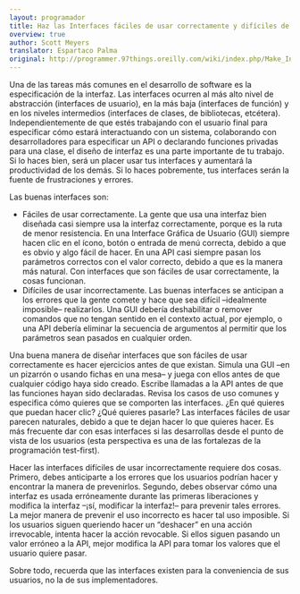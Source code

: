 ```yaml
---
layout: programador
title: Haz las Interfaces fáciles de usar correctamente y difíciles de usar incorrectamente
overview: true
author: Scott Meyers
translator: Espartaco Palma
original: http://programmer.97things.oreilly.com/wiki/index.php/Make_Interfaces_Easy_to_Use_Correctly_and_Hard_to_Use_Incorrectly
---
```


Una de las tareas más comunes en el desarrollo de software es la
especificación de la interfaz. Las interfaces ocurren al más alto nivel
de abstracción (interfaces de usuario), en la más baja (interfaces de
función) y en los niveles intermedios (interfaces de clases, de
bibliotecas, etcétera). Independientemente de que estés trabajando con
el usuario final para especificar cómo estará interactuando con un
sistema, colaborando con desarrolladores para especificar un API o
declarando funciones privadas para una clase, el diseño de interfaz es
una parte importante de tu trabajo. Si lo haces bien, será un placer
usar tus interfaces y aumentará la productividad de los demás. Si lo
haces pobremente, tus interfaces serán la fuente de frustraciones y
errores.

Las buenas interfaces son:

* Fáciles de usar correctamente. La gente que usa una interfaz bien
diseñada casi siempre usa la interfaz correctamente, porque es la ruta
de menor resistencia. En una Interface Gráfica de Usuario (GUI) siempre
hacen clic en el ícono, botón o entrada de menú correcta, debido a que
es obvio y algo fácil de hacer. En una API casi siempre pasan los
parámetros correctos con el valor correcto, debido a que es la manera
más natural. Con interfaces que son fáciles de usar correctamente, la
cosas funcionan.
* Difíciles de usar incorrectamente. Las buenas interfaces se anticipan a
los errores que la gente comete y hace que sea difícil –idealmente
imposible– realizarlos. Una GUI debería deshabilitar o remover comandos
que no tengan sentido en el contexto actual, por ejemplo, o una API
debería eliminar la secuencia de argumentos al permitir que los
parámetros sean pasados en cualquier orden.

Una buena manera de diseñar interfaces que son fáciles de usar
correctamente es hacer ejercicios antes de que existan. Simula una GUI
–en un pizarrón o usando fichas en una mesa– y juega con ellos antes de
que cualquier código haya sido creado. Escribe llamadas a la API antes
de que las funciones hayan sido declaradas. Revisa los casos de uso
comunes y especifica cómo quieres que se comporten las interfaces. ¿En
qué quieres que puedan hacer clic? ¿Qué quieres pasarle? Las interfaces
fáciles de usar parecen naturales, debido a que te dejan hacer lo que
quieres hacer. Es más frecuente dar con esas interfaces si las
desarrollas desde el punto de vista de los usuarios (esta perspectiva es
una de las fortalezas de la programación test-first).

Hacer las interfaces difíciles de usar incorrectamente requiere dos
cosas. Primero, debes anticiparte a los errores que los usuarios podrían
hacer y encontrar la manera de prevenirlos. Segundo, debes observar cómo
una interfaz es usada erróneamente durante las primeras liberaciones y
modifica la interfaz –¡sí, modificar la interfaz!– para prevenir tales
errores. La mejor manera de prevenir el uso incorrecto es hacer tal uso
imposible. Si los usuarios siguen queriendo hacer un “deshacer” en una
acción irrevocable, intenta hacer la acción revocable. Si ellos siguen
pasando un valor erróneo a la API, mejor modifica la API para tomar los
valores que el usuario quiere pasar.

Sobre todo, recuerda que las interfaces existen para la conveniencia de
sus usuarios, no la de sus implementadores.



